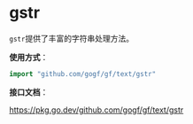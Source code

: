 # gstr

`gstr`提供了丰富的字符串处理方法。

**使用方式**：
```go
import "github.com/gogf/gf/text/gstr"
```

**接口文档**： 

https://pkg.go.dev/github.com/gogf/gf/text/gstr


